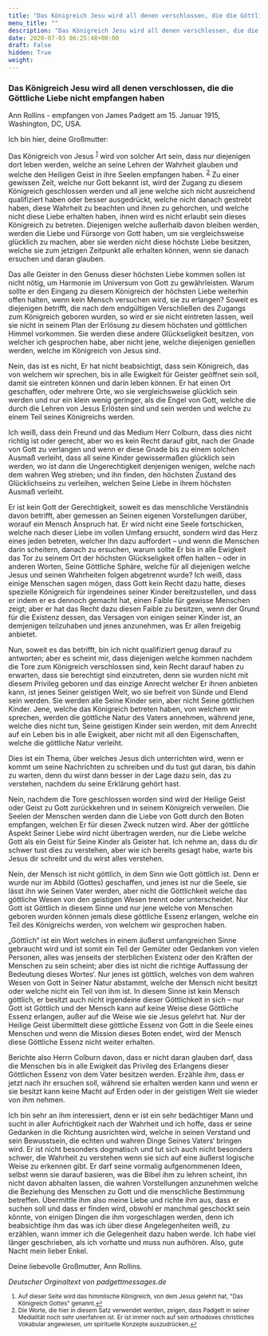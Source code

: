```yaml
---
title: "Das Königreich Jesu wird all denen verschlossen, die die Göttliche Liebe nicht empfangen haben"
menu_title: ""
description: "Das Königreich Jesu wird all denen verschlossen, die die Göttliche Liebe nicht empfangen haben"
date: 2020-07-03 06:25:48+00:00
draft: False
hidden: True
weight:
---
```

### Das Königreich Jesu wird all denen verschlossen, die die Göttliche Liebe nicht empfangen haben

Ann Rollins - empfangen von James Padgett am 15. Januar 1915, Washington, DC, USA.

Ich bin hier, deine Großmutter:

Das Königreich von Jesus <sup id="a1">[1](#f1)</sup> wird von solcher Art sein, dass nur diejenigen dort leben werden, welche an seine Lehren der Wahrheit glauben und welche den Heiligen Geist in ihre Seelen empfangen haben. <sup id="a2">[2](#f2)</sup> Zu einer gewissen Zeit, welche nur Gott bekannt ist, wird der Zugang zu diesem Königreich geschlossen werden und all jene welche sich nicht ausreichend qualifiziert haben oder besser ausgedrückt, welche nicht danach gestrebt haben, diese Wahrheit zu beachten und ihnen zu gehorchen, und welche nicht diese Liebe erhalten haben, ihnen wird es nicht erlaubt sein dieses Königreich zu betreten. Diejenigen welche außerhalb davon bleiben werden, werden die Liebe und Fürsorge von Gott haben, um sie vergleichsweise glücklich zu machen, aber sie werden nicht diese höchste Liebe besitzen, welche sie zum jetzigen Zeitpunkt alle erhalten können, wenn sie danach ersuchen und daran glauben.

Das alle Geister in den Genuss dieser höchsten Liebe kommen sollen ist nicht nötig, um Harmonie im Universum von Gott zu gewährleisten. Warum sollte er den Eingang zu diesem Königreich der höchsten Liebe weiterhin offen halten, wenn kein Mensch versuchen wird, sie zu erlangen? Soweit es diejenigen betrifft, die nach dem endgültigen Verschließen des Zugangs zum Königreich geboren wurden, so wird er sie nicht eintreten lassen, weil sie nicht in seinem Plan der Erlösung zu diesem höchsten und göttlichen Himmel vorkommen. Sie werden diese andere Glückseligkeit besitzen, von welcher ich gesprochen habe, aber nicht jene, welche diejenigen genießen werden, welche im Königreich von Jesus sind.

Nein, das ist es nicht, Er hat nicht beabsichtigt, dass sein Königreich, das von welchem wir sprechen, bis in alle Ewigkeit für Geister geöffnet sein soll, damit sie eintreten können und darin leben können. Er hat einen Ort geschaffen, oder mehrere Orte, wo sie vergleichsweise glücklich sein werden und nur ein klein wenig geringer, als die Engel von Gott, welche die durch die Lehren von Jesus Erlösten sind und sein werden und welche zu einem Teil seines Königreichs werden.

Ich weiß, dass dein Freund und das Medium Herr Colburn, dass dies nicht richtig ist oder gerecht, aber wo es kein Recht darauf gibt, nach der Gnade von Gott zu verlangen und wenn er diese Gnade bis zu einem solchen Ausmaß verleiht, dass all seine Kinder gewissermaßen glücklich sein werden, wo ist dann die Ungerechtigkeit denjenigen wenigen, welche nach dem wahren Weg streben; und ihn finden, den höchsten Zustand des Glücklichseins zu verleihen, welchen Seine Liebe in ihrem höchsten Ausmaß verleiht.

Er ist kein Gott der Gerechtigkeit, soweit es das menschliche Verständnis davon betrifft, aber gemessen an Seinen eigenen Vorstellungen darüber, worauf ein Mensch Anspruch hat. Er wird nicht eine Seele fortschicken, welche nach dieser Liebe im vollen Umfang ersucht, sondern wird das Herz eines jeden betreten, welcher Ihn dazu auffordert – und wenn die Menschen darin scheitern, danach zu ersuchen, warum sollte Er bis in alle Ewigkeit das Tor zu seinem Ort der höchsten Glückseligkeit offen halten – oder in anderen Worten, Seine Göttliche Sphäre, welche für all diejenigen welche Jesus und seinen Wahrheiten folgen abgetrennt wurde? Ich weiß, dass einige Menschen sagen mögen, dass Gott kein Recht dazu hatte, dieses spezielle Königreich für irgendeines seiner Kinder bereitzustellen, und dass er indem er es dennoch gemacht hat, einen Faible für gewisse Menschen zeigt; aber er hat das Recht dazu diesen Faible zu besitzen, wenn der Grund für die Existenz dessen, das Versagen von einigen seiner Kinder ist, an demjenigen teilzuhaben und jenes anzunehmen, was Er allen freigebig anbietet.

Nun, soweit es das betrifft, bin ich nicht qualifiziert genug darauf zu antworten; aber es scheint mir, dass diejenigen welche kommen nachdem die Tore zum Königreich verschlossen sind, kein Recht darauf haben zu erwarten, dass sie berechtigt sind einzutreten, denn sie wurden nicht mit diesem Privileg geboren und das einzige Anrecht welcher Er ihnen anbieten kann, ist jenes Seiner geistigen Welt, wo sie befreit von Sünde und Elend sein werden. Sie werden alle Seine Kinder sein, aber nicht Seine göttlichen Kinder. Jene, welche das Königreich betreten haben, von welchem wir sprechen, werden die göttliche Natur des Vaters annehmen, während jene, welche dies nicht tun, Seine geistigen Kinder sein werden, mit dem Anrecht auf ein Leben bis in alle Ewigkeit, aber nicht mit all den Eigenschaften, welche die göttliche Natur verleiht.

Dies ist ein Thema, über welches Jesus dich unterrichten wird, wenn er kommt um seine Nachrichten zu schreiben und du tust gut daran, bis dahin zu warten, denn du wirst dann besser in der Lage dazu sein, das zu verstehen, nachdem du seine Erklärung gehört hast.

Nein, nachdem die Tore geschlossen worden sind wird der Heilige Geist oder Geist zu Gott zurückkehren und in seinem Königreich verweilen. Die Seelen der Menschen werden dann die Liebe von Gott durch den Boten empfangen, welchen Er für diesen Zweck nutzen wird. Aber der göttliche Aspekt Seiner Liebe wird nicht übertragen werden, nur die Liebe welche Gott als ein Geist für Seine Kinder als Geister hat. Ich nehme an, dass du dir schwer tust dies zu verstehen, aber wie ich bereits gesagt habe, warte bis Jesus dir schreibt und du wirst alles verstehen.

Nein, der Mensch ist nicht göttlich, in dem Sinn wie Gott göttlich ist. Denn er wurde nur im Abbild (Gottes) geschaffen, und jenes ist nur die Seele, sie lässt ihn wie Seinen Vater werden, aber nicht die Göttlichkeit welche das göttliche Wesen von den geistigen Wesen trennt oder unterscheidet. Nur Gott ist Göttlich in diesem Sinne und nur jene welche von Menschen geboren wurden können jemals diese göttliche Essenz erlangen, welche ein Teil des Königreichs werden, von welchem wir gesprochen haben.

„Göttlich“ ist ein Wort welches in einem äußerst umfangreichen Sinne gebraucht wird und ist somit ein Teil der Gemüter oder Gedanken von vielen Personen, alles was jenseits der sterblichen Existenz oder den Kräften der Menschen zu sein scheint; aber dies ist nicht die richtige Auffassung der Bedeutung dieses Wortes‘. Nur jenes ist göttlich, welches von dem wahren Wesen von Gott in Seiner Natur abstammt, welche der Mensch nicht besitzt oder welche nicht ein Teil von ihm ist. In diesem Sinne ist kein Mensch göttlich, er besitzt auch nicht irgendeine dieser Göttlichkeit in sich – nur Gott ist Göttlich und der Mensch kann auf keine Weise diese Göttliche Essenz erlangen, außer auf die Weise wie sie Jesus gelehrt hat. Nur der Heilige Geist übermittelt diese göttliche Essenz von Gott in die Seele eines Menschen und wenn die Mission dieses Boten endet, wird der Mensch diese Göttliche Essenz nicht weiter erhalten.

Berichte also Herrn Colburn davon, dass er nicht daran glauben darf, dass die Menschen bis in alle Ewigkeit das Privileg des Erlangens dieser Göttlichen Essenz von dem Vater besitzen werden. Erzähle ihm, dass er jetzt nach ihr ersuchen soll, während sie erhalten werden kann und wenn er sie besitzt kann keine Macht auf Erden oder in der geistigen Welt sie wieder von ihm nehmen.

Ich bin sehr an ihm interessiert, denn er ist ein sehr bedächtiger Mann und sucht in aller Aufrichtigkeit nach der Wahrheit und ich hoffe, dass er seine Gedanken in die Richtung ausrichten wird, welche in seinen Verstand und sein Bewusstsein, die echten und wahren Dinge Seines Vaters‘ bringen wird. Er ist nicht besonders dogmatisch und tut sich auch nicht besonders schwer, die Wahrheit zu verstehen wenn sie sich auf eine äußerst logische Weise zu erkennen gibt. Er darf seine vormalig aufgenommenen Ideen, selbst wenn sie darauf basieren, was die Bibel ihm zu lehren scheint, ihn nicht davon abhalten lassen, die wahren Vorstellungen anzunehmen welche die Beziehung des Menschen zu Gott und die menschliche Bestimmung betreffen. Übermittle ihm also meine Liebe und richte ihm aus, dass er suchen soll und dass er finden wird, obwohl er manchmal geschockt sein könnte, von einigen Dingen die ihm vorgeschlagen werden, denn ich beabsichtige ihm das was ich über diese Angelegenheiten weiß, zu erzählen, wann immer ich die Gelegenheit dazu haben werde. Ich habe viel länger geschrieben, als ich vorhatte und muss nun aufhören. Also, gute Nacht mein lieber Enkel.

Deine liebevolle Großmutter, Ann Rollins.

*Deutscher Orginaltext von padgettmessages.de*
<small>

1. <large id="f1"> Auf dieser Seite wird das himmlische Königreich, von dem Jesus gelehrt hat, "Das Königreich Gottes" genannt.[↩](#a1)
2. <large id="f2"> Die Worte, die hier in diesem Satz verwendet werden, zeigen, dass Padgett in seiner Medialität noch sehr unerfahren ist. Er ist immer noch auf sein orthodoxes christliches Vokabular angewiesen, um spirituelle Konzepte auszudrücken.[↩](#a2)
